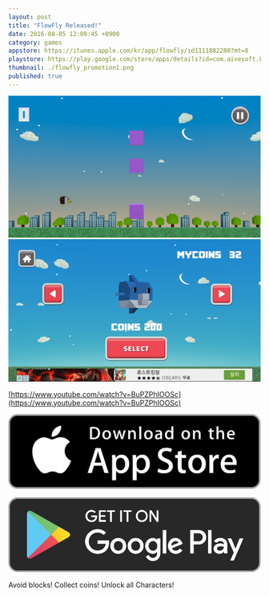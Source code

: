 ```yaml
---
layout: post
title: "FlowFly Released!"
date: 2016-08-05 12:09:45 +0900
category: games
appstore: https://itunes.apple.com/kr/app/flowfly/id1111882280?mt=8
playstore: https://play.google.com/store/apps/details?id=com.aivesoft.FlowFly
thumbnail: ./flowfly_promotion1.png
published: true
---
```


![flowfly_promotion2](./flowfly_promotion2.png)
![flowfly_promotion3](./flowfly_promotion3.png)

[https://www.youtube.com/watch?v=BuPZPhIOOSc](https://www.youtube.com/watch?v=BuPZPhIOOSc)

[![](../../../src/assets/images/appstore.png '')](https://itunes.apple.com/kr/app/flowfly/id1111882280?mt=8)

[![](../../../src/assets/images/playstore.png '')](https://play.google.com/store/apps/details?id=com.aivesoft.FlowFly)


Avoid blocks! Collect coins! Unlock all Characters!
